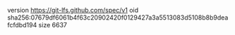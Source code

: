 version https://git-lfs.github.com/spec/v1
oid sha256:07679df6061b4f63c20902420f0129427a3a5513083d5108b8b9deafcfdbd194
size 6637
